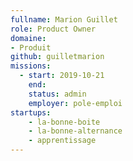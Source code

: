 ```yaml
---
fullname: Marion Guillet
role: Product Owner
domaine:
- Produit
github: guilletmarion
missions:
  - start: 2019-10-21
    end:
    status: admin
    employer: pole-emploi
startups:
    - la-bonne-boite
    - la-bonne-alternance
    - apprentissage
---
```

